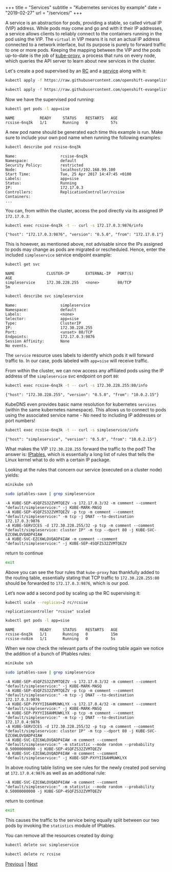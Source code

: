 +++
title = "Services"
subtitle = "Kubernetes services by example"
date = "2019-02-27"
url = "/services/"
+++

A service is an abstraction for pods, providing a stable, so called virtual IP (VIP) address. While pods may come and go and with it their IP addresses, a service allows clients to reliably connect to the containers running in the pod using the VIP. The `virtual` in VIP means it is not an actual IP address connected to a network interface, but its purpose is purely to forward traffic to one or more pods. Keeping the mapping between the VIP and the
pods up-to-date is the job of [kube-proxy](https://kubernetes.io/docs/admin/kube-proxy/), a process that runs on every node, which queries the API server to learn about
new services in the cluster.

Let's create a pod supervised by an [RC](https://github.com/openshift-evangelists/kbe/blob/main/specs/services/rc.yaml)
and a [service](https://github.com/openshift-evangelists/kbe/blob/main/specs/services/svc.yaml)
along with it:

```bash
kubectl apply -f https://raw.githubusercontent.com/openshift-evangelists/kbe/main/specs/services/rc.yaml
```
```bash
kubectl apply -f https://raw.githubusercontent.com/openshift-evangelists/kbe/main/specs/services/svc.yaml
```

Now we have the supervised pod running:

```bash
kubectl get pods -l app=sise
```
```cat
NAME           READY     STATUS    RESTARTS   AGE
rcsise-6nq3k   1/1       Running   0          57s
```

A new pod name should be generated each time this example is run. Make sure to include your own pod name when running the following examples:

```bash
kubectl describe pod rcsise-6nq3k
```
```cat
Name:                   rcsise-6nq3k
Namespace:              default
Security Policy:        restricted
Node:                   localhost/192.168.99.100
Start Time:             Tue, 25 Apr 2017 14:47:45 +0100
Labels:                 app=sise
Status:                 Running
IP:                     172.17.0.3
Controllers:            ReplicationController/rcsise
Containers:
...
```

You can, from within the cluster, access the pod directly via its assigned IP `172.17.0.3`:

```bash
kubectl exec rcsise-6nq3k -t -- curl -s 172.17.0.3:9876/info
```
```cat
{"host": "172.17.0.3:9876", "version": "0.5.0", "from": "172.17.0.1"}
```

This is however, as mentioned above, not advisable since the IPs assigned
to pods may change as pods are migrated or rescheduled.  Hence, enter the included `simpleservice` service endpoint example:

```bash
kubectl get svc
```
```cat
NAME              CLUSTER-IP       EXTERNAL-IP   PORT(S)                   AGE
simpleservice     172.30.228.255   <none>        80/TCP                    5m
```
```bash
kubectl describe svc simpleservice
```
```cat
Name:                   simpleservice
Namespace:              default
Labels:                 <none>
Selector:               app=sise
Type:                   ClusterIP
IP:                     172.30.228.255
Port:                   <unset> 80/TCP
Endpoints:              172.17.0.3:9876
Session Affinity:       None
No events.
```

The `service` resource uses labels to identify which pods it will forward traffic to. In our case, pods labeled with `app=sise` will receive traffic.

From within the cluster, we can now access any affiliated pods using the IP address of the `simpleservice` svc endpoint on port `80`:

```bash
kubectl exec rcsise-6nq3k -t -- curl -s 172.30.228.255:80/info
```
```cat
{"host": "172.30.228.255", "version": "0.5.0", "from": "10.0.2.15"}
```

KubeDNS even provides basic name resolution for kubernetes `services` (within the same kubernetes namespace). This allows us to connect to pods using the associated service name - No need to including IP addresses or port numbers!

```bash
kubectl exec rcsise-6nq3k -t -- curl -s simpleservice/info
```
```cat
{"host": "simpleservice", "version": "0.5.0", "from": "10.0.2.15"}
```

What makes the VIP `172.30.228.255` forward the traffic to the pod?
The answer is: [IPtables](https://wiki.centos.org/HowTos/Network/IPTables),
which is essentially a long list of rules that tells the Linux kernel what to do
with a certain IP package.

Looking at the rules that concern our service (executed on a cluster node) yields:

```bash
minikube ssh
```
```bash
sudo iptables-save | grep simpleservice
```
```cat
-A KUBE-SEP-4SQFZS32ZVMTQEZV -s 172.17.0.3/32 -m comment --comment "default/simpleservice:" -j KUBE-MARK-MASQ
-A KUBE-SEP-4SQFZS32ZVMTQEZV -p tcp -m comment --comment "default/simpleservice:" -m tcp -j DNAT --to-destination 172.17.0.3:9876
-A KUBE-SERVICES -d 172.30.228.255/32 -p tcp -m comment --comment "default/simpleservice: cluster IP" -m tcp --dport 80 -j KUBE-SVC-EZC6WLOVQADP4IAW
-A KUBE-SVC-EZC6WLOVQADP4IAW -m comment --comment "default/simpleservice:" -j KUBE-SEP-4SQFZS32ZVMTQEZV
```

return to continue
```bash
exit
```

Above you can see the four rules that `kube-proxy` has thankfully added to the
routing table, essentially stating that TCP traffic to `172.30.228.255:80`
should be forwarded to `172.17.0.3:9876`, which is our pod.

Let’s now add a second pod by scaling up the RC supervising it:

```bash
kubectl scale --replicas=2 rc/rcsise
```
```cat
replicationcontroller "rcsise" scaled
```

```bash
kubectl get pods -l app=sise
```
```cat
NAME           READY     STATUS    RESTARTS   AGE
rcsise-6nq3k   1/1       Running   0          15m
rcsise-nv8zm   1/1       Running   0          5s
```

When we now check the relevant parts of the routing table again we notice
the addition of a bunch of IPtables rules:

```bash
minikube ssh
```
```bash
sudo iptables-save | grep simpleservice
```
```cat
-A KUBE-SEP-4SQFZS32ZVMTQEZV -s 172.17.0.3/32 -m comment --comment "default/simpleservice:" -j KUBE-MARK-MASQ
-A KUBE-SEP-4SQFZS32ZVMTQEZV -p tcp -m comment --comment "default/simpleservice:" -m tcp -j DNAT --to-destination 172.17.0.3:9876
-A KUBE-SEP-PXYYII6AHMUWKLYX -s 172.17.0.4/32 -m comment --comment "default/simpleservice:" -j KUBE-MARK-MASQ
-A KUBE-SEP-PXYYII6AHMUWKLYX -p tcp -m comment --comment "default/simpleservice:" -m tcp -j DNAT --to-destination 172.17.0.4:9876
-A KUBE-SERVICES -d 172.30.228.255/32 -p tcp -m comment --comment "default/simpleservice: cluster IP" -m tcp --dport 80 -j KUBE-SVC-EZC6WLOVQADP4IAW
-A KUBE-SVC-EZC6WLOVQADP4IAW -m comment --comment "default/simpleservice:" -m statistic --mode random --probability 0.50000000000 -j KUBE-SEP-4SQFZS32ZVMTQEZV
-A KUBE-SVC-EZC6WLOVQADP4IAW -m comment --comment "default/simpleservice:" -j KUBE-SEP-PXYYII6AHMUWKLYX
```

In above routing table listing we see rules for the newly created pod serving at
`172.17.0.4:9876` as well as an additional rule:

```cat
-A KUBE-SVC-EZC6WLOVQADP4IAW -m comment --comment "default/simpleservice:" -m statistic --mode random --probability 0.50000000000 -j KUBE-SEP-4SQFZS32ZVMTQEZV
```

return to continue
```bash
exit
```

This causes the traffic to the service being equally split between our two pods
by invoking the `statistics` module of IPtables.

You can remove all the resources created by doing:

```bash
kubectl delete svc simpleservice
```

```bash
kubectl delete rc rcsise
```

[Previous](/deployments) | [Next](/sd)
